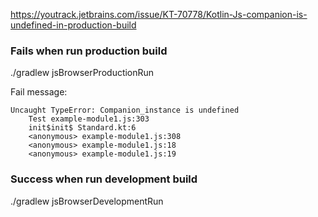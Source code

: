https://youtrack.jetbrains.com/issue/KT-70778/Kotlin-Js-companion-is-undefined-in-production-build

### Fails when run production build 

./gradlew jsBrowserProductionRun

Fail message:
```  
Uncaught TypeError: Companion_instance is undefined
    Test example-module1.js:303
    init$init$ Standard.kt:6
    <anonymous> example-module1.js:308
    <anonymous> example-module1.js:18
    <anonymous> example-module1.js:19
```

### Success when run development build

./gradlew jsBrowserDevelopmentRun